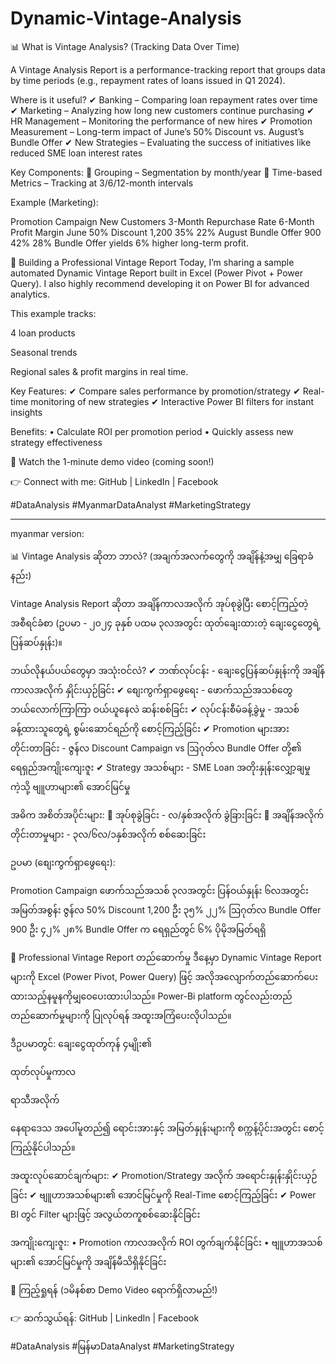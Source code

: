 # Dynamic-Vintage-Analysis

📊 What is Vintage Analysis? (Tracking Data Over Time)

A Vintage Analysis Report is a performance-tracking report that groups data by time periods (e.g., repayment rates of loans issued in Q1 2024).

Where is it useful?
✔ Banking – Comparing loan repayment rates over time
✔ Marketing – Analyzing how long new customers continue purchasing
✔ HR Management – Monitoring the performance of new hires
✔ Promotion Measurement – Long-term impact of June’s 50% Discount vs. August’s Bundle Offer
✔ New Strategies – Evaluating the success of initiatives like reduced SME loan interest rates

Key Components:
🔹 Grouping – Segmentation by month/year
🔹 Time-based Metrics – Tracking at 3/6/12-month intervals

Example (Marketing):

Promotion Campaign	New Customers	3-Month Repurchase Rate	6-Month Profit Margin
June 50% Discount	1,200	35%	22%
August Bundle Offer	900	42%	28%
Bundle Offer yields 6% higher long-term profit.

🚀 Building a Professional Vintage Report
Today, I’m sharing a sample automated Dynamic Vintage Report built in Excel (Power Pivot + Power Query). I also highly recommend developing it on Power BI for advanced analytics.

This example tracks:

4 loan products

Seasonal trends

Regional sales & profit margins in real time.

Key Features:
✔ Compare sales performance by promotion/strategy
✔ Real-time monitoring of new strategies
✔ Interactive Power BI filters for instant insights

Benefits:
• Calculate ROI per promotion period
• Quickly assess new strategy effectiveness

🎥 Watch the 1-minute demo video (coming soon!)

👉 Connect with me:
GitHub | LinkedIn | Facebook

#DataAnalysis #MyanmarDataAnalyst #MarketingStrategy

----------------------------------------------------------------------------------
myanmar version:

📊 Vintage Analysis ဆိုတာ ဘာလဲ? (အချက်အလက်တွေကို အချိန်နဲ့အမျှ ခြေရာခံနည်း)

Vintage Analysis Report ဆိုတာ အချိန်ကာလအလိုက် အုပ်စုခွဲပြီး စောင့်ကြည့်တဲ့ အစီရင်ခံစာ (ဥပမာ - ၂၀၂၄ ခုနှစ် ပထမ ၃လအတွင်း ထုတ်ချေးထားတဲ့ ချေးငွေတွေရဲ့ ပြန်ဆပ်နှုန်း)။

ဘယ်လိုနယ်ပယ်တွေမှာ အသုံးဝင်လဲ?
✔ ဘဏ်လုပ်ငန်း - ချေးငွေပြန်ဆပ်နှုန်းကို အချိန်ကာလအလိုက် နှိုင်းယှဉ်ခြင်း
✔ စျေးကွက်ရှာဖွေရေး - ဖောက်သည်အသစ်တွေ ဘယ်လောက်ကြာကြာ ဝယ်ယူနေလဲ ဆန်းစစ်ခြင်း
✔ လုပ်ငန်းစီမံခန့်ခွဲမှု - အသစ်ခန့်ထားသူတွေရဲ့ စွမ်းဆောင်ရည်ကို စောင့်ကြည့်ခြင်း
✔ Promotion များအား တိုင်းတာခြင်း - ဇွန်လ Discount Campaign vs ဩဂုတ်လ Bundle Offer တို့၏ ရေရှည်အကျိုးကျေးဇူး
✔ Strategy အသစ်များ - SME Loan အတိုးနှုန်းလျှော့ချမှုကဲ့သို့ ဗျူဟာများ၏ အောင်မြင်မှု

အဓိက အစိတ်အပိုင်းများ:
🔹 အုပ်စုခွဲခြင်း - လ/နှစ်အလိုက် ခွဲခြားခြင်း
🔹 အချိန်အလိုက် တိုင်းတာမှုများ - ၃လ/၆လ/၁နှစ်အလိုက် စစ်ဆေးခြင်း

ဥပမာ (စျေးကွက်ရှာဖွေရေး):

Promotion Campaign	ဖောက်သည်အသစ်	၃လအတွင်း ပြန်ဝယ်နှုန်း	၆လအတွင်း အမြတ်အစွန်း
ဇွန်လ 50% Discount	1,200 ဦး	၃၅%	၂၂%
ဩဂုတ်လ Bundle Offer	900 ဦး	၄၂%	၂၈%
Bundle Offer က ရေရှည်တွင် ၆% ပိုမိုအမြတ်ရရှိ


🚀 Professional Vintage Report တည်ဆောက်မှု
ဒီနေ့မှာ Dynamic Vintage Report များကို Excel (Power Pivot, Power Query) ဖြင့် အလိုအလျောက်တည်ဆောက်ပေးထားသည့်နမူနကိုမျှဝေပေးထားပါသည်။ Power-Bi platform တွင်လည်းတည် တည်ဆောက်မှုများကို ပြုလုပ်ရန် အထူးအကြံပေးလိုပါသည်။

ဒီဥပမာတွင်: ချေးငွေထုတ်ကုန် ၄မျိုး၏

ထုတ်လုပ်မှုကာလ

ရာသီအလိုက်

နေရာဒေသ
အပေါ်မူတည်၍ ရောင်းအားနှင့် အမြတ်နှုန်းများကို စက္ကန့်ပိုင်းအတွင်း စောင့်ကြည့်နိုင်ပါသည်။

အထူးလုပ်ဆောင်ချက်များ:
✔ Promotion/Strategy အလိုက် အရောင်းနှုန်းနှိုင်းယှဉ်ခြင်း
✔ ဗျူဟာအသစ်များ၏ အောင်မြင်မှုကို Real-Time စောင့်ကြည့်ခြင်း
✔ Power BI တွင် Filter များဖြင့် အလွယ်တကူစစ်ဆေးနိုင်ခြင်း

အကျိုးကျေးဇူး:
• Promotion ကာလအလိုက် ROI တွက်ချက်နိုင်ခြင်း
• ဗျူဟာအသစ်များ၏ အောင်မြင်မှုကို အချိန်မီသိရှိနိုင်ခြင်း

🎥 ကြည့်ရှုရန် (၁မိနစ်စာ Demo Video ရောက်ရှိလာမည်!)

👉 ဆက်သွယ်ရန်:
GitHub | LinkedIn | Facebook

#DataAnalysis #မြန်မာDataAnalyst #MarketingStrategy

